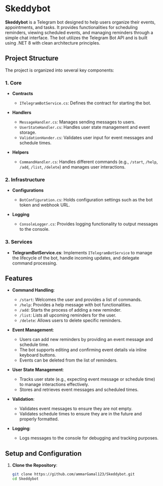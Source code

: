 # Skeddybot

**Skeddybot** is a Telegram bot designed to help users organize their events, appointments, and tasks. It provides functionalities for scheduling reminders, viewing scheduled events, and managing reminders through a simple chat interface. The bot utilizes the Telegram Bot API and is built using .NET 8 with clean architecture principles.

## Project Structure

The project is organized into several key components:

### 1. **Core**

- **Contracts**
  - `ITelegramBotService.cs`: Defines the contract for starting the bot.

- **Handlers**
  - `MessageHandler.cs`: Manages sending messages to users.
  - `UserStateHandler.cs`: Handles user state management and event storage.
  - `ValidationHander.cs`: Validates user input for event messages and schedule times.

- **Helpers**
  - `CommandHandler.cs`: Handles different commands (e.g., `/start`, `/help`, `/add`, `/list`, `/delete`) and manages user interactions.

### 2. **Infrastructure**

- **Configurations**
  - `BotConfiguration.cs`: Holds configuration settings such as the bot token and webhook URL.

- **Logging**
  - `ConsoleLogger.cs`: Provides logging functionality to output messages to the console.

### 3. **Services**

- **TelegramBotService.cs**: Implements `ITelegramBotService` to manage the lifecycle of the bot, handle incoming updates, and delegate command processing.

## Features

- **Command Handling**: 
  - `/start`: Welcomes the user and provides a list of commands.
  - `/help`: Provides a help message with bot functionalities.
  - `/add`: Starts the process of adding a new reminder.
  - `/list`: Lists all upcoming reminders for the user.
  - `/delete`: Allows users to delete specific reminders.

- **Event Management**:
  - Users can add new reminders by providing an event message and schedule time.
  - The bot supports editing and confirming event details via inline keyboard buttons.
  - Events can be deleted from the list of reminders.

- **User State Management**:
  - Tracks user state (e.g., expecting event message or schedule time) to manage interactions effectively.
  - Stores and retrieves event messages and scheduled times.

- **Validation**:
  - Validates event messages to ensure they are not empty.
  - Validates schedule times to ensure they are in the future and properly formatted.

- **Logging**:
  - Logs messages to the console for debugging and tracking purposes.

## Setup and Configuration

1. **Clone the Repository**:
   ```bash
   git clone https://github.com/ammarGamal123/Skeddybot.git
   cd Skeddybot
